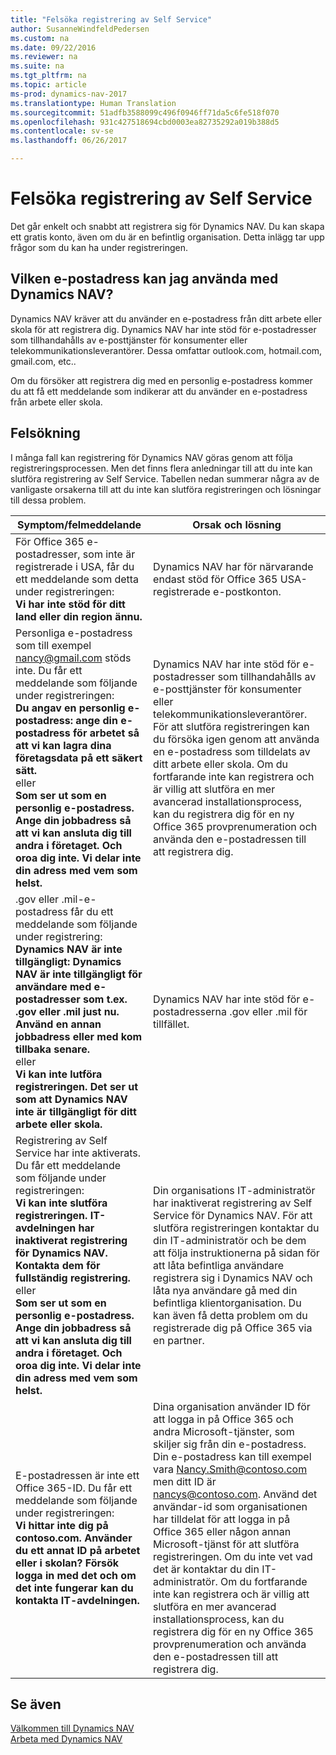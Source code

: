 ```yaml
---
title: "Felsöka registrering av Self Service"
author: SusanneWindfeldPedersen
ms.custom: na
ms.date: 09/22/2016
ms.reviewer: na
ms.suite: na
ms.tgt_pltfrm: na
ms.topic: article
ms-prod: dynamics-nav-2017
ms.translationtype: Human Translation
ms.sourcegitcommit: 51adfb3588099c496f0946ff71da5c6fe518f070
ms.openlocfilehash: 931c427518694cbd0003ea82735292a019b388d5
ms.contentlocale: sv-se
ms.lasthandoff: 06/26/2017

---
```


# <a name="troubleshooting-self-service-sign-up"></a>Felsöka registrering av Self Service
Det går enkelt och snabbt att registrera sig för Dynamics NAV. Du kan skapa ett gratis konto, även om du är en befintlig organisation. Detta inlägg tar upp frågor som du kan ha under registreringen.

## <a name="what-email-address-can-i-use-with-dynamics-nav"></a>Vilken e-postadress kan jag använda med Dynamics NAV?
Dynamics NAV kräver att du använder en e-postadress från ditt arbete eller skola för att registrera dig. Dynamics NAV har inte stöd för e-postadresser som tillhandahålls av e-posttjänster för konsumenter eller telekommunikationsleverantörer. Dessa omfattar outlook.com, hotmail.com, gmail.com, etc..

Om du försöker att registrera dig med en personlig e-postadress kommer du att få ett meddelande som indikerar att du använder en e-postadress från arbete eller skola.

## <a name="troubleshooting"></a>Felsökning
I många fall kan registrering för Dynamics NAV göras genom att följa registreringsprocessen. Men det finns flera anledningar till att du inte kan slutföra registrering av Self Service. Tabellen nedan summerar några av de vanligaste orsakerna till att du inte kan slutföra registreringen och lösningar till dessa problem.

|Symptom/felmeddelande                                                                             |Orsak och lösning|
|--------------------------------------------------------------------------------------------------|--------------------|
|För Office 365 e-postadresser, som inte är registrerade i USA, får du ett meddelande som detta under registreringen: <br>**Vi har inte stöd för ditt land eller din region ännu.**<br> |Dynamics NAV har för närvarande endast stöd för Office 365 USA-registrerade e-postkonton.|
|Personliga e-postadress som till exempel nancy@gmail.com stöds inte. Du får ett meddelande som följande under registreringen: <br>**Du angav en personlig e-postadress: ange din e-postadress för arbetet så att vi kan lagra dina företagsdata på ett säkert sätt.**<br> eller <br> **Som ser ut som en personlig e-postadress. Ange din jobbadress så att vi kan ansluta dig till andra i företaget. Och oroa dig inte. Vi delar inte din adress med vem som helst.** | Dynamics NAV har inte stöd för e-postadresser som tillhandahålls av e-posttjänster för konsumenter eller telekommunikationsleverantörer. För att slutföra registreringen kan du försöka igen genom att använda en e-postadress som tilldelats av ditt arbete eller skola. Om du fortfarande inte kan registrera och är villig att slutföra en mer avancerad installationsprocess, kan du registrera dig för en ny Office 365 provprenumeration och använda den e-postadressen till att registrera dig.
|.gov eller .mil-e-postadress får du ett meddelande som följande under registrering: <br>**Dynamics NAV är inte tillgängligt: Dynamics NAV är inte tillgängligt för användare med e-postadresser som t.ex. .gov eller .mil just nu. Använd en annan jobbadress eller med kom tillbaka senare.** <br>eller <br>**Vi kan inte lutföra registreringen. Det ser ut som att Dynamics NAV inte är tillgängligt för ditt arbete eller skola.**|Dynamics NAV har inte stöd för e-postadresserna .gov eller .mil för tillfället.|
|Registrering av Self Service har inte aktiverats. Du får ett meddelande som följande under registreringen: <br>**Vi kan inte slutföra registreringen. IT-avdelningen har inaktiverat registrering för Dynamics NAV. Kontakta dem för fullständig registrering.** <br>eller <br> **Som ser ut som en personlig e-postadress. Ange din jobbadress så att vi kan ansluta dig till andra i företaget. Och oroa dig inte. Vi delar inte din adress med vem som helst.**|Din organisations IT-administratör har inaktiverat registrering av Self Service för Dynamics NAV. För att slutföra registreringen kontaktar du din IT-administratör och be dem att följa instruktionerna på sidan för att låta befintliga användare registrera sig i Dynamics NAV och låta nya användare gå med din befintliga klientorganisation. Du kan även få detta problem om du registrerade dig på Office 365 via en partner.|
|E-postadressen är inte ett Office 365-ID. Du får ett meddelande som följande under registreringen: <br>**Vi hittar inte dig på contoso.com. Använder du ett annat ID på arbetet eller i skolan? Försök logga in med det och om det inte fungerar kan du kontakta IT-avdelningen.**|Dina organisation använder ID för att logga in på Office 365 och andra Microsoft-tjänster, som skiljer sig från din e-postadress. Din e-postadress kan till exempel vara Nancy.Smith@contoso.com men ditt ID är nancys@contoso.com. Använd det användar-id som organisationen har tilldelat för att logga in på Office 365 eller någon annan Microsoft-tjänst för att slutföra registreringen. Om du inte vet vad det är kontaktar du din IT-administratör. Om du fortfarande inte kan registrera och är villig att slutföra en mer avancerad installationsprocess, kan du registrera dig för en ny Office 365 provprenumeration och använda den e-postadressen till att registrera dig.|


## <a name="see-also"></a>Se även
[Välkommen till Dynamics NAV](across-get-started.md)  
[Arbeta med Dynamics NAV](ui-work-product.md)




